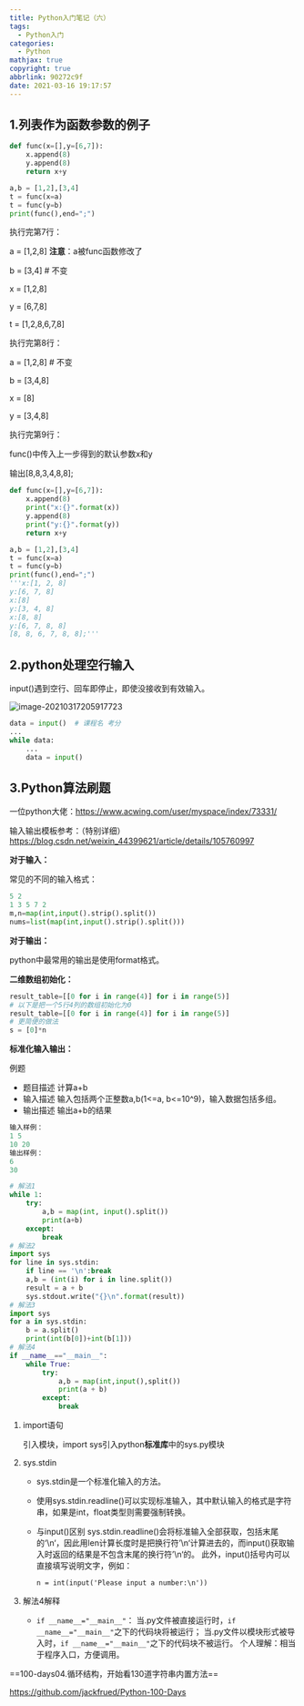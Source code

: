```yaml
---
title: Python入门笔记（六）
tags:
  - Python入门
categories:
  - Python
mathjax: true
copyright: true
abbrlink: 90272c9f
date: 2021-03-16 19:17:57
---
```


## 1.列表作为函数参数的例子

<!--more-->

```python
def func(x=[],y=[6,7]):
    x.append(8)
    y.append(8)
    return x+y

a,b = [1,2],[3,4]
t = func(x=a)
t = func(y=b)
print(func(),end=";")
```

执行完第7行：

a = [1,2,8] **注意**：a被func函数修改了

b = [3,4] # 不变

x = [1,2,8]

y = [6,7,8]

t = [1,2,8,6,7,8]

执行完第8行：

a = [1,2,8] # 不变

b = [3,4,8]

x = [8] 

y = [3,4,8]

执行完第9行：

func()中传入上一步得到的默认参数x和y

输出[8,8,3,4,8,8];

```python
def func(x=[],y=[6,7]):
    x.append(8)
    print("x:{}".format(x))
    y.append(8)
    print("y:{}".format(y))
    return x+y

a,b = [1,2],[3,4]
t = func(x=a)
t = func(y=b)
print(func(),end=";")
'''x:[1, 2, 8]
y:[6, 7, 8]
x:[8]
y:[3, 4, 8]
x:[8, 8]
y:[6, 7, 8, 8]
[8, 8, 6, 7, 8, 8];'''
```

## 2.python处理空行输入

input()遇到空行、回车即停止，即使没接收到有效输入。

![image-20210317205917723](https://gitee.com/grant1499/blog-pic/raw/master/img/202110232139602.png)

```python
data = input()  # 课程名 考分
...  
while data:
    ...
    data = input()
```

## 3.Python算法刷题

一位python大佬：https://www.acwing.com/user/myspace/index/73331/

输入输出模板参考：（特别详细）https://blog.csdn.net/weixin_44399621/article/details/105760997

**对于输入：**

常见的不同的输入格式：

```Python
5 2
1 3 5 7 2
m,n=map(int,input().strip().split())
nums=list(map(int,input().strip().split()))
```

**对于输出：**

python中最常用的输出是使用format格式。

**二维数组初始化：**

```python
result_table=[[0 for i in range(4)] for i in range(5)]
# 以下是把一个5行4列的数组初始化为0
result_table=[[0 for i in range(4)] for i in range(5)]
# 更简便的做法
s = [0]*n
```

**标准化输入输出：**

例题

- 题目描述
    计算a+b
- 输入描述
    输入包括两个正整数a,b(1<=a, b<=10^9)，输入数据包括多组。
- 输出描述
    输出a+b的结果

```python
输入样例：
1 5
10 20
输出样例：
6
30 
```

```python
# 解法1
while 1:
	try:
		a,b = map(int, input().split())
		print(a+b)
	except:
		break
# 解法2
import sys
for line in sys.stdin:
	if line == '\n':break
	a,b = (int(i) for i in line.split())
	result = a + b
	sys.stdout.write("{}\n".format(result))
# 解法3
import sys
for a in sys.stdin:
	b = a.split()
	print(int(b[0])+int(b[1]))
# 解法4
if __name__=="__main__":
	while True:
		try:
			a,b = map(int,input(),split())
			print(a + b)
		except:
			break
```

1. import语句

    引入模块，import sys引入python**标准库**中的sys.py模块

2. sys.stdin

    - sys.stdin是一个标准化输入的方法。

    - 使用sys.stdin.readline()可以实现标准输入，其中默认输入的格式是字符串，如果是int，float类型则需要强制转换。

    - 与input()区别
        sys.stdin.readline()会将标准输入全部获取，包括末尾的‘\n‘，因此用len计算长度时是把换行符’\n‘计算进去的，而input()获取输入时返回的结果是不包含末尾的换行符’\n‘的。
        此外，input()括号内可以直接填写说明文字，例如：

        `n = int(input('Please input a number:\n'))`

3. 解法4解释

    - `if __name__="__main__"`：
        当.py文件被直接运行时，`if __name__="__main__"`之下的代码块将被运行；
        当.py文件以模块形式被导入时，`if __name__="__main__"`之下的代码块不被运行。
        个人理解：相当于程序入口，方便调用。

==100-days04.循环结构，开始看130道字符串内置方法==

https://github.com/jackfrued/Python-100-Days